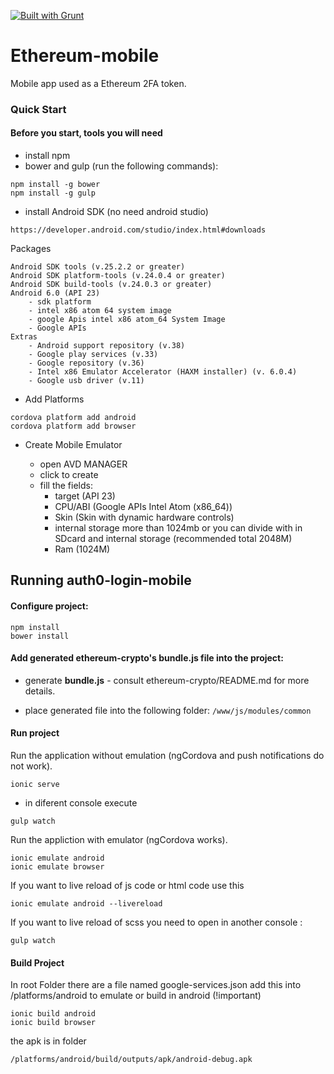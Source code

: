 [![Built with Grunt](https://cdn.gruntjs.com/builtwith.png)](http://gruntjs.com/)

Ethereum-mobile
============
Mobile app used as a Ethereum 2FA token.

### Quick Start

#### Before you start, tools you will need

* install npm
* bower and gulp (run the following commands):

```script
npm install -g bower
npm install -g gulp
```
* install Android SDK (no need android studio)

```script
https://developer.android.com/studio/index.html#downloads
```
Packages
```script
Android SDK tools (v.25.2.2 or greater)
Android SDK platform-tools (v.24.0.4 or greater)
Android SDK build-tools (v.24.0.3 or greater)
Android 6.0 (API 23)
	- sdk platform
	- intel x86 atom 64 system image
	- google Apis intel x86 atom_64 System Image
	- Google APIs
Extras
	- Android support repository (v.38)
	- Google play services (v.33)
	- Google repository (v.36)
	- Intel x86 Emulator Accelerator (HAXM installer) (v. 6.0.4)
	- Google usb driver (v.11)
```


* Add Platforms

```script
cordova platform add android
cordova platform add browser
```

* Create Mobile Emulator

	- open AVD MANAGER
	- click to create
	- fill the fields:
		- target (API 23)
		- CPU/ABI (Google APIs Intel Atom (x86_64))
		- Skin (Skin with dynamic hardware controls)
		- internal storage more than 1024mb or you can divide with in SDcard and 			  internal storage (recommended total 2048M)
		- Ram (1024M)


## Running auth0-login-mobile

#### Configure project:

```script
npm install
bower install
```

#### Add generated ethereum-crypto's **bundle.js** file into the project:

 - generate **bundle.js** - consult ethereum-crypto/README.md for more details.

 - place generated file into the following folder:
`/www/js/modules/common`


#### Run project

Run the application without emulation (ngCordova and push notifications do not work). 

`ionic serve`

- in diferent console execute

 `gulp watch`

Run the appliction with emulator (ngCordova works).

```script
ionic emulate android 
ionic emulate browser
```

If you want to live reload of js code or html code use this

```script
ionic emulate android --livereload
```

If you want to live reload of scss you need to open in another console :

`gulp watch`

#### Build Project

In root Folder there are a file named google-services.json add this into /platforms/android to emulate or build in android (!important)

```script
ionic build android
ionic build browser
```
the apk is in folder 

`/platforms/android/build/outputs/apk/android-debug.apk`
